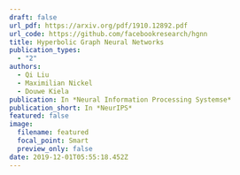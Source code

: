 ```yaml
---
draft: false
url_pdf: https://arxiv.org/pdf/1910.12892.pdf
url_code: https://github.com/facebookresearch/hgnn
title: Hyperbolic Graph Neural Networks
publication_types:
  - "2"
authors:
  - Qi Liu
  - Maximilian Nickel
  - Douwe Kiela
publication: In *Neural Information Processing Systemse*
publication_short: In *NeurIPS*
featured: false
image:
  filename: featured
  focal_point: Smart
  preview_only: false
date: 2019-12-01T05:55:18.452Z
---
```

